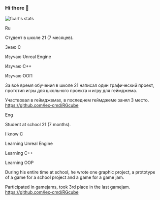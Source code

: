 ### Hi there 👋

<!--
**lex-cmd/lex-cmd** is a ✨ _special_ ✨ repository because its `README.md` (this file) appears on your GitHub profile.

Here are some ideas to get you started:

- 🔭 I’m currently working on ...
- 🌱 I’m currently learning ...
- 👯 I’m looking to collaborate on ...
- 🤔 I’m looking for help with ...
- 💬 Ask me about ...
- 📫 How to reach me: ...
- 😄 Pronouns: ...
- ⚡ Fun fact: ...
-->
![fcarl's stats](https://badge42.herokuapp.com/api/stats/fcarl)

Ru

Студент в школе 21 (7 месяцев).

Знаю C

Изучаю  Unreal Engine

Изучаю C++

Изучаю ООП

За всё время обучения в школе 21 написал один графический проект, прототип игры для школьного проекта и игру для геймджема.

Участвовал в геймджемах, в последнем геймджеме занял 3 место. https://github.com/lex-cmd/RGcube

Eng

Student at school 21 (7 months).

I know C

Learning Unreal Engine

Learning C++

Learning OOP

During his entire time at school, he wrote one graphic project, a prototype of a game for a school project and a game for a game jam.

Participated in gamejams, took 3rd place in the last gamejam. https://github.com/lex-cmd/RGcube

